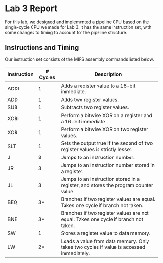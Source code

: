 # Lab 3 Report
For this lab, we designed and implemented a pipeline CPU based on the single-cycle CPU we made for Lab 3. It has the same instruction set, with some changes to timing to account for the pipeline structure.

## Instructions and Timing
Our instruction set consists of the MIPS assembly commands listed below.

| Instruction | # Cycles | Description |
| ----------- | -------- | ----------- |
| ADDI | 1 | Adds a register value to a 16-bit immediate. |
| ADD | 1 | Adds two register values. |
| SUB | 1 | Subtracts two register values. |
| XORI | 1 | Perform a bitwise XOR on a register and a 16-bit immediate. |
| XOR | 1 | Perform a bitwise XOR on two register values. |
| SLT | 1 | Sets the output true if the second of two register values is strictly lesser. |
| J | 3 | Jumps to an instruction number. |
| JR | 3 | Jumps to an instruction number stored in a register. |
| JL | 3 | Jumps to an instruction stored in a register, and stores the program counter value. |
| BEQ | 3* | Branches if two register values are equal. Takes one cycle if branch not taken. |
| BNE | 3* | Branches if two register values are not equal. Takes one cycle if branch not taken. |
| SW | 1 | Stores a register value to data memory. |
| LW | 2* | Loads a value from data memory. Only takes two cycles if value is accessed immediately. |
